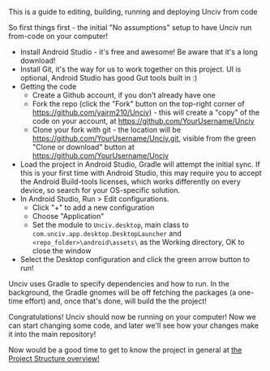 This is a guide to editing, building, running and deploying Unciv from code

So first things first - the initial "No assumptions" setup to have Unciv run from-code on your computer!

* Install Android Studio - it's free and awesome! Be aware that it's a long download!
* Install Git, it's the way for us to work together on this project. UI is optional, Android Studio has good Gut tools built in :)
* Getting the code
   * Create a Github account, if you don't already have one
   * Fork the repo (click the "Fork" button on the top-right corner of https://github.com/yairm210/Unciv) - this will create a "copy" of the code on your account, at https://github.com/YourUsername/Unciv
   * Clone your fork with git - the location will be https://github.com/YourUsername/Unciv.git, visible from the green "Clone or download" button at https://github.com/YourUsername/Unciv
* Load the project in Android Studio, Gradle will attempt the initial sync. If this is your first time with Android Studio, this may require you to accept the Android Build-tools licenses, which works differently on every device, so search for your OS-specific solution.
* In Android Studio, Run > Edit configurations.
  * Click "+" to add a new configuration
  * Choose "Application"
  * Set the module to `Unciv.desktop`, main class to `com.unciv.app.desktop.DesktopLauncher` and `<repo_folder>\android\assets\` as the Working directory, OK to close the window
* Select the Desktop configuration and click the green arrow button to run!

Unciv uses Gradle to specify dependencies and how to run. In the background, the Gradle gnomes will be off fetching the packages (a one-time effort) and, once that's done, will build the the project!

Congratulations! Unciv should now be running on your computer! Now we can start changing some code, and later we'll see how your changes make it into the main repository!

Now would be a good time to get to know the project in general at [the Project Structure overview!](https://github.com/yairm210/Unciv/wiki/Project-structure-and-major-classes)